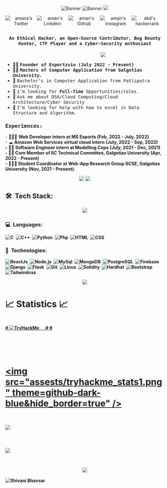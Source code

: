 <p align="center">
	<img src="/assets/header.jpg" alt="Banner">
	<img src="/assets/animation.gif" alt="Banner">

<a href="https://holopin.io/@king04aman">
    <img src="https://holopin.io/api/user/board?user=king04aman" />
</a>
</p>

<p align="center">
<a href="https://twitter.com/R0seSecurity">
  <img align="left" alt="amans's Twitter" width="100px" src="https://img.shields.io/badge/Twitter-1DA1F2?style=for-the-badge&logo=Twitter&logoColor=white" />
</a>
<a href="https://www.linkedin.com/in/bhavsarshivani/">
  <img align="left" alt="aman's Linkdein" width="100px" src="https://img.shields.io/badge/Linkedin-0A66C2?style=for-the-badge&logo=Linkedin&logoColor=white" />
</a>
<a href="https://github.com/R0seSecurity">
  <img align="left" alt="aman's Github" width="100px" src="https://img.shields.io/badge/Github-181717?style=for-the-badge&logo=Github&logoColor=white" />
</a>
<a href="https://www.instagram.com/shivani9___/">
  <img align="left" alt="aman's Instagram" width="100px" src="https://img.shields.io/badge/Instagram-E4405F?style=for-the-badge&logo=instagram&logoColor=white" />
</a>
<a href="https://tryhackme.com/p/sonu09">
  <img align="left" alt="akd's hackerrank" width="100px" src="https://img.shields.io/badge/TryHackME-2EC866?style=for-the-badge&logo=HackerRank&logoColor=black" />
</a>
	
</p>
<br><br>

## <p align="center">
<h4 align="center"><samp>An Ethical Hacker, an Open-Source Contributor, Bug Bounty Hunter, CTF Player and a Cyber-Security enthusiast </samp></h4></p>

<div>
<img align="right" src="/assets/coder.gif" width="40%"/>
  <br>

- 🧑🏽 <samp><b>Founder of Esportzvio (July 2022 - Present)</b>
- 👨‍🎓 <samp><b>Masters of Computer Application from Galgotias University.</b>
- 🔭 <samp>Bachelor's in Computer Application from Patliputra University. 
- 💼 <samp>I’m looking for **Full-Time** Opportunities/roles.
- 💬 <samp>Ask me about DSA/Cloud Computing/Cloud Architecture/Cyber Security
- 🤔 <samp>I’m looking for help with how to excel in Data Structure and Algorithm.
</div>

<div>
<h3><b><samp>Experiences:</samp></b></h3>
- 👨🏾‍💻 <b>Web Developer intern at MS Esports (Feb, 2022 - July, 2022)</b><br>
- ☁  <b>Amazon Web Services virtual cloud intern (July, 2022 - Sep, 2022) <b><br>
- 🕵🏻 <b>Software Engineer intern at Modelling Cops (July, 2021 - Dec, 2021) </b><br>
- ✍🏻 <b>Core Member of IIC Technical Committee, Galgotias University (Apr, 2022 - Present)<b><br>
- 👨🏻‍💻 <b>Student Coordinator at Web-App Research Group SCSE, Galgotias University (Nov, 2021 - Present).<b><br>
</div>

<p align="center">
  <img src="/assets/snake.svg">             
  <img src="/assets/line.gif">             
</p>

## 🛠 &nbsp;Tech Stack:

<p align="center">
  <img src="/assets/tools.png">             
</p>

### 💻 &nbsp;Languages:

![C](https://img.shields.io/badge/-C-05122A?style=flat&logo=C&logoColor=00599C)&nbsp;
![C++](https://img.shields.io/badge/-C++-05122A?style=flat&logo=C%2B%2B&logoColor=00599C)&nbsp;
![Python](https://img.shields.io/badge/-Python-05122A?style=flat&logo=python)&nbsp;
![Php](https://img.shields.io/badge/-Php-05122A?style=flat&logo=php)&nbsp;
![HTML](https://img.shields.io/badge/-Html-05122A?style=flat&logo=html)&nbsp;
![CSS](https://img.shields.io/badge/-Css-05122A?style=flat&logo=css)&nbsp;

### 🚀 &nbsp;Technologies:

![ReactJs](https://img.shields.io/badge/-React-05122A?style=flat&logo=react)&nbsp;
![Node.js](https://img.shields.io/badge/-Node.js-05122A?style=flat&logo=node.js)&nbsp;
![MySql](https://img.shields.io/badge/-Mysql-05122A?style=flat&logo=mysql)&nbsp;
![MongoDB](https://img.shields.io/badge/-MongoDB-05122A?style=flat&logo=mongodb)&nbsp;
![PostgreSQL](https://img.shields.io/badge/-PostgreSQL-05122A?style=flat&logo=postgresql)&nbsp;
![Firebase](https://img.shields.io/badge/-Firebase-05122A?style=flat&logo=firebase)&nbsp;
![Django](https://img.shields.io/badge/-Django-05122A?style=flat&logo=django)&nbsp;
![Flask](https://img.shields.io/badge/-Flask-05122A?style=flat&logo=flask)&nbsp;
![Git](https://img.shields.io/badge/-Git-05122A?style=flat&logo=git)&nbsp;
![Linux](https://img.shields.io/badge/-Linux-05122A?style=flat&logo=linux)&nbsp;
![Solidity](https://img.shields.io/badge/-Solidity-05122A?style=flat&logo=solidity)&nbsp;
![Hardhat](https://img.shields.io/badge/-Hardhat-05122A?style=flat&logo=hardhat)&nbsp;
![Bootstrap](https://img.shields.io/badge/-Bootstrap-05122A?style=flat&logo=bootstrap)&nbsp;
![Tailwindcss](https://img.shields.io/badge/-Tailwindcss-05122A?style=flat&logo=tailwindcss)&nbsp;


<p  align="center">
<img src="/assets/line.gif">             
</p>

# 📈 Statistics 📈
# <p align="center">
<a href="https://tryhackme.com/p/sonu09">
# <img src="https://tryhackme-badges.s3.amazonaws.com/sonu09.png" alt="TryHackMe"> &nbsp;&nbsp;&nbsp;&nbsp;
#
# </p>

# <p align="center">
#   <a href="https://tryhackme.com/p/sonu09">
#     <img align="assests/tryhackme_stats.png" />
#     <img src="assests/tryhackme_stats1.png" theme=github-dark-blue&hide_border=true" />
#     <img src="https://activity-graph.herokuapp.com/graph?username=king04aman&theme=react-dark" />
# </a>
# </p>
	
# <p  align="center">
# <img src="/assets/line.gif">             
# </p>

<p  align="center">
<img src="/assets/line.gif">
</p>


![Shivani Bhavsar](/assets/footer.svg)
